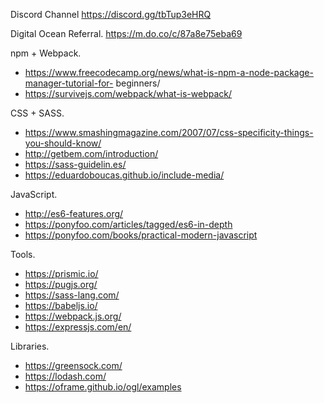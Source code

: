Discord Channel
https://discord.gg/tbTup3eHRQ

Digital Ocean Referral.
https://m.do.co/c/87a8e75eba69

npm + Webpack.
- https://www.freecodecamp.org/news/what-is-npm-a-node-package-manager-tutorial-for- beginners/  
- https://survivejs.com/webpack/what-is-webpack/

CSS + SASS.
- https://www.smashingmagazine.com/2007/07/css-specificity-things-you-should-know/ 
- http://getbem.com/introduction/  
- https://sass-guidelin.es/  
- https://eduardoboucas.github.io/include-media/

JavaScript.
- http://es6-features.org/  
- https://ponyfoo.com/articles/tagged/es6-in-depth  
- https://ponyfoo.com/books/practical-modern-javascript

Tools.
- https://prismic.io/  
- https://pugjs.org/  
- https://sass-lang.com/  
- https://babeljs.io/  
- https://webpack.js.org/  
- https://expressjs.com/en/

Libraries.
- https://greensock.com/  
- https://lodash.com/  
- https://oframe.github.io/ogl/examples